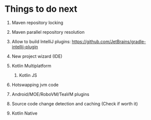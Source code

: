 # Things to do next

1. Maven repository locking

1. Maven parallel repository resolution

1. Allow to build IntelliJ plugins: https://github.com/JetBrains/gradle-intellij-plugin

1. New project wizard (IDE)

1. Kotlin Multiplatform
	1. Kotlin JS

1. Hotswapping jvm code

1. Android/MOE/RoboVM/TeaVM plugins

1. Source code change detection and caching (Check if worth it)

1. Kotlin Native
